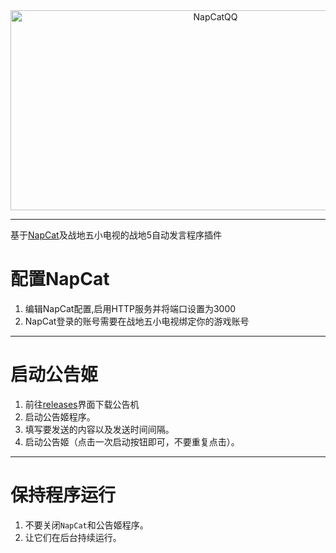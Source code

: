 <div align="center">
  <img src="https://socialify.git.ci/NapNeko/NapCatQQ/image?description=1&language=1&logo=https%3A%2F%2Fraw.githubusercontent.com%2FNapNeko%2FNapCatQQ%2Fmain%2Flogo.png&name=1&stargazers=1&theme=Auto" alt="NapCatQQ" width="640" height="320" />
</div>

---
<p>基于<a href="https://github.com/NapNeko/NapCatQQ" target="_blank">NapCat</a>及战地五小电视的战地5自动发言程序插件</p>

# 配置NapCat
1. 编辑NapCat配置,启用HTTP服务并将端口设置为3000
2. NapCat登录的账号需要在战地五小电视绑定你的游戏账号

---

# 启动公告姬
1. 前往<a href="https://github.com/swallow513/BFVautonotice/releases/tag/v1.0.0" target="_blank">releases</a>界面下载公告机
2. 启动公告姬程序。
3. 填写要发送的内容以及发送时间间隔。
4. 启动公告姬（点击一次启动按钮即可，不要重复点击）。


---

# 保持程序运行
1. 不要关闭`NapCat`和公告姬程序。
2. 让它们在后台持续运行。

